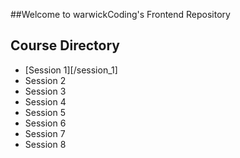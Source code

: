 ##Welcome to warwickCoding's Frontend Repository

Course Directory
----------------

- [Session 1][/session_1]
- Session 2
- Session 3
- Session 4
- Session 5
- Session 6
- Session 7
- Session 8
